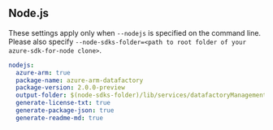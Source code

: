 ## Node.js

These settings apply only when `--nodejs` is specified on the command line.
Please also specify `--node-sdks-folder=<path to root folder of your azure-sdk-for-node clone>`.

``` yaml $(nodejs)
nodejs:
  azure-arm: true
  package-name: azure-arm-datafactory
  package-version: 2.0.0-preview
  output-folder: $(node-sdks-folder)/lib/services/datafactoryManagement
  generate-license-txt: true
  generate-package-json: true
  generate-readme-md: true
```
